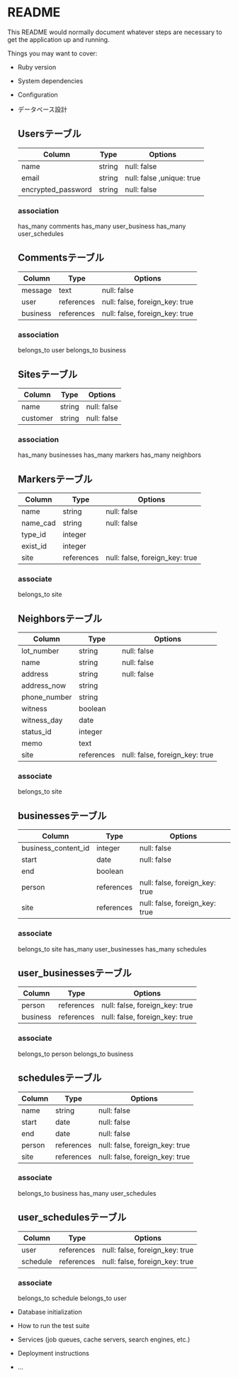 # README

This README would normally document whatever steps are necessary to get the
application up and running.

Things you may want to cover:

* Ruby version

* System dependencies

* Configuration

* データベース設計

  ## Usersテーブル

  | Column             | Type   | Options                   |
  | ------------------ | ------ | ------------------------- |
  | name               | string | null: false               |
  | email              | string | null: false ,unique: true |
  | encrypted_password | string | null: false               |

  ### association
    has_many comments
    has_many user_business
    has_many user_schedules

  ## Commentsテーブル
  | Column   | Type       | Options                        |
  | -------- | ---------- | ------------------------------ |
  | message  | text       | null: false                    |
  | user     | references | null: false, foreign_key: true |
  | business | references | null: false, foreign_key: true |

  ### association
    belongs_to user
    belongs_to business

  ## Sitesテーブル
  | Column   | Type   | Options     |
  | -------- | ------ | ----------- |
  | name     | string | null: false |
  | customer | string | null: false |

  ### association
    has_many businesses
    has_many markers
    has_many neighbors

  ## Markersテーブル

  | Column   | Type       | Options                        |
  | -------- | ---------- | ------------------------------ |
  | name     | string     | null: false                    |
  | name_cad | string     | null: false                    |
  | type_id  | integer    |                                |
  | exist_id | integer    |                                |
  | site     | references | null: false, foreign_key: true |

  ### associate
    belongs_to site

  ## Neighborsテーブル

  | Column       | Type       | Options                        |
  | ------------ | ---------- | ------------------------------ |
  | lot_number   | string     | null: false                    |
  | name         | string     | null: false                    |
  | address      | string     | null: false                    |
  | address_now  | string     |                                |
  | phone_number | string     |                                |
  | witness      | boolean    |                                |
  | witness_day  | date       |                                |
  | status_id    | integer    |                                |
  | memo         | text       |                                |
  | site         | references | null: false, foreign_key: true |

  ### associate
    belongs_to site

  ## businessesテーブル

  | Column              | Type       | Options                        |
  | ------------------- | ---------- | ------------------------------ |
  | business_content_id | integer    | null: false                    |
  | start               | date       | null: false                    |
  | end                 | boolean    |                                |
  | person              | references | null: false, foreign_key: true |
  | site                | references | null: false, foreign_key: true |


  ### associate
    belongs_to site
    has_many user_businesses
    has_many schedules

  ## user_businessesテーブル

  | Column   | Type       | Options                        |
  | -------- | ---------- | ------------------------------ |
  | person   | references | null: false, foreign_key: true |
  | business | references | null: false, foreign_key: true |


  ### associate
    belongs_to person
    belongs_to business


  ## schedulesテーブル

  | Column | Type       | Options                        |
  | ------ | ---------- | ------------------------------ |
  | name   | string     | null: false                    |
  | start  | date       | null: false                    |
  | end    | date       | null: false                    |
  | person | references | null: false, foreign_key: true |
  | site   | references | null: false, foreign_key: true |


  ### associate
    belongs_to business
    has_many user_schedules

    ## user_schedulesテーブル

  | Column     | Type       | Options                        |
  | ---------- | ---------- | ------------------------------ |
  | user       | references | null: false, foreign_key: true |
  | schedule   | references | null: false, foreign_key: true |


  ### associate
    belongs_to schedule
    belongs_to user


* Database initialization

* How to run the test suite

* Services (job queues, cache servers, search engines, etc.)

* Deployment instructions

* ...
